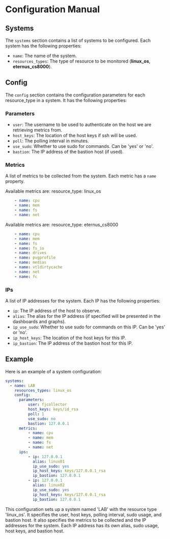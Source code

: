 # Configuration Manual

## Systems

The `systems` section contains a list of systems to be configured. Each system has the following properties:

- `name`: The name of the system.
- `resources_types`: The type of resource to be monitored (**linux_os**, **eternus_cs8000**).

## Config

The `config` section contains the configuration parameters for each resource_type in a system. It has the following properties:

### Parameters

- `user`: The username to be used to authenticate on the host we are retrieving metrics from.
- `host_keys`: The location of the host keys if ssh will be used.
- `poll`: The polling interval in minutes.
- `use_sudo`: Whether to use sudo for commands. Can be 'yes' or 'no'.
- `bastion`: The IP address of the bastion host (if used).

### Metrics

A list of metrics to be collected from the system. Each metric has a `name` property.

Available metrics are:
resource_type: linux_os<br>
```yaml
    - name: cpu
    - name: mem
    - name: fs
    - name: net
```

Available metrics are:
resource_type: eternus_cs8000<br>
```yaml
    - name: cpu
    - name: mem
    - name: fs
    - name: fs_io
    - name: drives
    - name: pvgprofile
    - name: medias
    - name: vtldirtycache
    - name: net
    - name: fc

```


### IPs

A list of IP addresses for the system. Each IP has the following properties:

- `ip`: The IP address of the host to observe.
- `alias`: The alias for the IP address (if specified will be presented in the dashboards and graphs).
- `ip_use_sudo`: Whether to use sudo for commands on this IP. Can be 'yes' or 'no'.
- `ip_host_keys`: The location of the host keys for this IP.
- `ip_bastion`: The IP address of the bastion host for this IP.

## Example

Here is an example of a system configuration:

```yaml
systems:
  - name: LAB
    resources_types: linux_os
    config:
      parameters:
          user: fjcollector
          host_keys: keys/id_rsa
          poll: 1
          use_sudo: no
          bastion: 127.0.0.1
      metrics:
          - name: cpu
          - name: mem
          - name: fs
          - name: net
      ips:
          - ip: 127.0.0.1
            alias: linux01
            ip_use_sudo: yes
            ip_host_keys: keys/127.0.0.1_rsa
            ip_bastion: 127.0.0.1
          - ip: 127.0.0.1
            alias: linux02
            ip_use_sudo: yes
            ip_host_keys: keys/127.0.0.1_rsa
            ip_bastion: 127.0.0.1
```
This configuration sets up a system named 'LAB' with the resource type 'linux_os'. It specifies the user, host keys, polling interval, sudo usage, and bastion host. It also specifies the metrics to be collected and the IP addresses for the system. Each IP address has its own alias, sudo usage, host keys, and bastion host.
